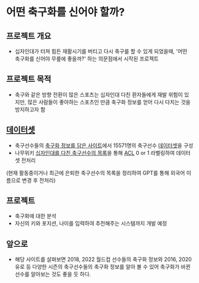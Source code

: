 # 어떤 축구화를 신어야 할까?

## 프로젝트 개요
- 십자인대가 터져 힘든 재활시기를 버티고 다시 축구를 할 수 있게 되었을때, '어떤 축구화를 신어야 무릎에 좋을까?' 하는 의문점에서 시작된 프로젝트

## 프로젝트 목적
- 축구와 같은 방향 전환이 많은 스포츠는 십자인대 다친 환자들에게 재발 위험이 있지만, 많은 사람들이 좋아하는 스포츠인 만큼 축구화 정보를 얻어 다시 다치는 것을 방지하고자 함

## [데이터셋](https://github.com/brownnyi/WhichSoccerBoots/blob/main/data/Soccer_player_data.csv)
- 축구선수들의 [축구화 정보를 담은 사이트](https://www.footballbootsdb.com/)에서 15571명의 축구선수 [데이터셋](https://github.com/brownnyi/WhichSoccerBoots/blob/main/data/football_data.csv)을 구성
-  나무위키 [십자인대를 다친 축구선수의 목록](https://namu.wiki/w/%EC%8B%AD%EC%9E%90%EC%9D%B8%EB%8C%80/%EC%8B%AD%EC%9E%90%EC%9D%B8%EB%8C%80%EB%A5%BC%20%EB%8B%A4%EC%B9%9C%20%EC%9C%A0%EB%AA%85%EC%9D%B8%EB%93%A4#s-2.1)을 통해 [ACL](https://github.com/brownnyi/WhichSoccerBoots/blob/main/data/player_acl.csv) 0 or 1 라벨링하여 데이터셋 전처리

(현재 활동중이거나 최근에 은퇴한 축구선수의 목록을 정리하여 GPT를 통해 외국어 이름으로 변경 후 전처리)


## 프로젝트
- 축구화에 대한 분석
- 자신의 키와 포지션, 나이를 입력하여 추천해주는 시스템까지 개발 예정

## 앞으로
- 해당 사이트를 살펴보면 2018, 2022 월드컵 선수들의 축구화 정보와 2016, 2020 유로 등 다양한 시즌의 축구선수들의 축구화 정보를 알아 볼 수 있어 축구화가 바뀐 선수를 알아보는 것도 좋을 듯 하다.
